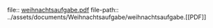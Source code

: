 file:: [weihnachtsaufgabe.pdf](../assets/documents/weihnachtsaufgabe.pdf)
file-path:: ../assets/documents/Weihnachtsaufgabe/weihnachtsaufgabe.[[PDF]]
